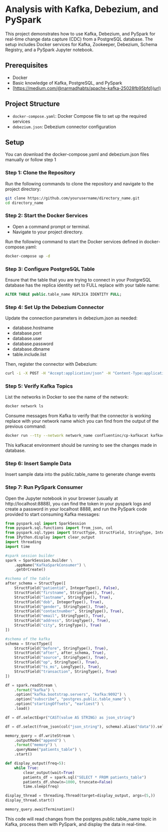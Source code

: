 # Analysis with Kafka, Debezium, and PySpark

This project demonstrates how to use Kafka, Debezium, and PySpark for real-time change data capture (CDC) from a PostgreSQL database. The setup includes Docker services for Kafka, Zookeeper, Debezium, Schema Registry, and a PySpark Jupyter notebook.

## Prerequisites

- Docker 
- Basic knowledge of Kafka, PostgreSQL, and PySpark
- [https://medium.com/@narmadhabts/apache-kafka-25028fb95bfd](url)

## Project Structure

- `docker-compose.yaml`: Docker Compose file to set up the required services
- `debezium.json`: Debezium connector configuration

## Setup

You can download the docker-compose.yaml and debezium.json files manually or follow step 1

### Step 1: Clone the Repository
Run the following commands to clone the repository and navigate to the project directory:

```sh
git clone https://github.com/yourusername/directory_name.git
cd directory_name
```
### Step 2: Start the Docker Services
- Open a command prompt or terminal.
- Navigate to your project directory.
  
Run the following command to start the Docker services defined in docker-compose.yaml:

```sh
docker-compose up -d
```
### Step 3: Configure PostgreSQL Table
Ensure that the table that you are trying to connect in your PostgreSQL database has the replica identity set to FULL replace with your table name:

```sql
ALTER TABLE public.table_name REPLICA IDENTITY FULL;
```
### Step 4: Set Up the Debezium Connector
Update the connection parameters in debezium.json as needed:

- database.hostname
- database.port
- database.user
- database.password
- database.dbname
- table.include.list
  
Then, register the connector with Debezium:

```sh
curl -i -X POST -H "Accept:application/json" -H "Content-Type:application/json" http://localhost:8083/connectors/ --data "@debezium.json"
```
### Step 5: Verify Kafka Topics
List the networks in Docker to see the name of the network:

```sh
docker network ls
```
Consume messages from Kafka to verify that the connector is working replace with your network name which you can find from the output of the previous command:

```sh
docker run --tty --network network_name confluentinc/cp-kafkacat kafkacat -b kafka:9092 -C -f '%s\n' -t postgres.public.table_name
```
This kafkacat environment should be running to see the changes made in database.
### Step 6: Insert Sample Data
Insert sample data into the public.table_name to generate change events

### Step 7: Run PySpark Consumer
Open the Jupyter notebook in your browser (usually at http://localhost:8888), you can find the token in your pyspark logs and create a password in your localhost 8888, and run the PySpark code provided to start consuming Kafka messages:

```python
from pyspark.sql import SparkSession
from pyspark.sql.functions import from_json, col
from pyspark.sql.types import StructType, StructField, StringType, IntegerType, LongType
from IPython.display import clear_output
import threading
import time

#spark session builder
spark = SparkSession.builder \
    .appName("KafkaSparkConsumer") \
    .getOrCreate()

#schema of the table
after_schema = StructType([
    StructField("patientid", IntegerType(), False),
    StructField("firstname", StringType(), True),
    StructField("lastname", StringType(), True),
    StructField("dob", IntegerType(), True),
    StructField("gender", StringType(), True),
    StructField("contactnumber", StringType(), True),
    StructField("email", StringType(), True),
    StructField("address", StringType(), True),
    StructField("city", StringType(), True)
])

#schema of the kafka 
schema = StructType([
    StructField("before", StringType(), True),
    StructField("after", after_schema, True),
    StructField("source", StringType(), True),
    StructField("op", StringType(), True),
    StructField("ts_ms", LongType(), True),
    StructField("transaction", StringType(), True)
])

df = spark.readStream \
    .format("kafka") \
    .option("kafka.bootstrap.servers", "kafka:9092") \
    .option("subscribe", "postgres.public.table_name") \
    .option("startingOffsets", "earliest") \
    .load()

df = df.selectExpr("CAST(value AS STRING) as json_string")

df = df.select(from_json(col("json_string"), schema).alias("data")).select("data.after.*")

memory_query = df.writeStream \
    .outputMode("append") \
    .format("memory") \
    .queryName("patients_table") \
    .start()

def display_output(freq=5):
    while True:
        clear_output(wait=True)
        patients_df = spark.sql("SELECT * FROM patients_table")
        patients_df.show(n=1000, truncate=False)
        time.sleep(freq)  

display_thread = threading.Thread(target=display_output, args=(5,))
display_thread.start()

memory_query.awaitTermination()
```
This code will read changes from the postgres.public.table_name topic in Kafka, process them with PySpark, and display the data in real-time.
